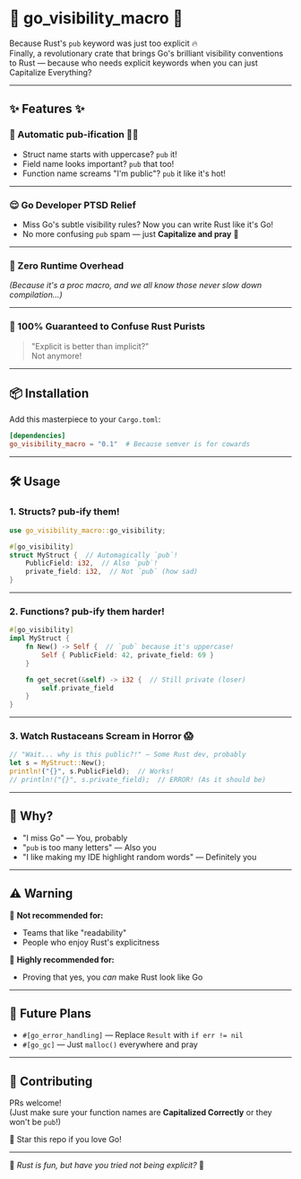 # 🦀 go_visibility_macro 🦀  
Because Rust's `pub` keyword was just too explicit 🔥  
Finally, a revolutionary crate that brings Go's brilliant visibility conventions to Rust — because who needs explicit keywords when you can just Capitalize Everything?

---

## ✨ Features ✨

### 🚀 Automatic pub-ification 🎩✨

- Struct name starts with uppercase? `pub` it!  
- Field name looks important? `pub` that too!  
- Function name screams "I'm public"? `pub` it like it's hot!  

---

### 😌 Go Developer PTSD Relief

- Miss Go's subtle visibility rules? Now you can write Rust like it's Go!  
- No more confusing `pub` spam — just **Capitalize and pray** 🙏  

---

### 🧙 Zero Runtime Overhead  
*(Because it's a proc macro, and we all know those never slow down compilation...)*

---

### 🤯 100% Guaranteed to Confuse Rust Purists

> "Explicit is better than implicit?"  
> Not anymore!

---

## 📦 Installation

Add this masterpiece to your `Cargo.toml`:

```toml
[dependencies]
go_visibility_macro = "0.1"  # Because semver is for cowards
```

---

## 🛠️ Usage

### 1. Structs? pub-ify them!

```rust
use go_visibility_macro::go_visibility;

#[go_visibility]
struct MyStruct {  // Automagically `pub`!
    PublicField: i32,  // Also `pub`!
    private_field: i32,  // Not `pub` (how sad)
}
```

---

### 2. Functions? pub-ify them harder!

```rust
#[go_visibility]
impl MyStruct {
    fn New() -> Self {  // `pub` because it's uppercase!
        Self { PublicField: 42, private_field: 69 }
    }

    fn get_secret(&self) -> i32 {  // Still private (loser)
        self.private_field
    }
}
```

---

### 3. Watch Rustaceans Scream in Horror 😱

```rust
// "Wait... why is this public?!" — Some Rust dev, probably
let s = MyStruct::New();
println!("{}", s.PublicField);  // Works!
// println!("{}", s.private_field);  // ERROR! (As it should be)
```

---

## 🤔 Why?

- "I miss Go" — You, probably  
- "`pub` is too many letters" — Also you  
- "I like making my IDE highlight random words" — Definitely you  

---

## ⚠️ Warning

🚨 **Not recommended for:**

- Teams that like "readability"  
- People who enjoy Rust's explicitness  

🚨 **Highly recommended for:**

- Proving that yes, you *can* make Rust look like Go  

---

## 🔮 Future Plans

- `#[go_error_handling]` — Replace `Result` with `if err != nil`  
- `#[go_gc]` — Just `malloc()` everywhere and pray  

---

## 🎉 Contributing

PRs welcome!  
(Just make sure your function names are **Capitalized Correctly** or they won't be `pub`!)

🌟 Star this repo if you love Go!  

---

🦀 *Rust is fun, but have you tried not being explicit?* 🦀
